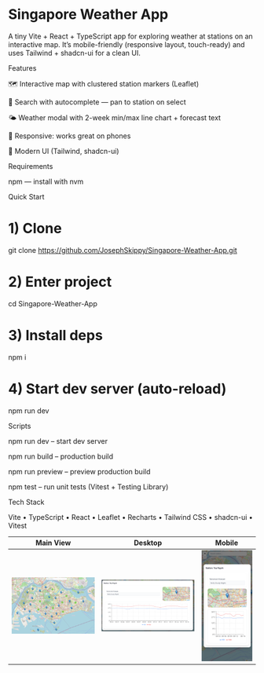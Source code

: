 # Singapore Weather App
A tiny Vite + React + TypeScript app for exploring weather at stations on an interactive map. It’s mobile-friendly (responsive layout, touch-ready) and uses Tailwind + shadcn-ui for a clean UI.

Features

🗺️ Interactive map with clustered station markers (Leaflet)

🔎 Search with autocomplete — pan to station on select

🌤️ Weather modal with 2-week min/max line chart + forecast text

📱 Responsive: works great on phones

🎨 Modern UI (Tailwind, shadcn-ui)

Requirements

npm — install with nvm

Quick Start
# 1) Clone
git clone https://github.com/JosephSkippy/Singapore-Weather-App.git

# 2) Enter project
cd Singapore-Weather-App

# 3) Install deps
npm i

# 4) Start dev server (auto-reload)
npm run dev

Scripts

npm run dev – start dev server

npm run build – production build

npm run preview – preview production build

npm test – run unit tests (Vitest + Testing Library)

Tech Stack

Vite • TypeScript • React • Leaflet • Recharts • Tailwind CSS • shadcn-ui • Vitest


| Main View | Desktop | Mobile |
| --- | --- | --- |
| ![Main](docs/main.png) | ![Desktop](docs/desktop.png) | ![Mobile](docs/mobile.png) |
